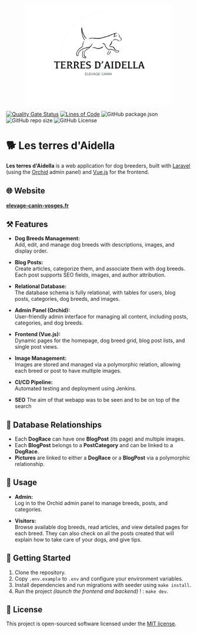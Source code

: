 <p align="center">
<a href="https://laravel.com" target="_blank">
<img src="public/images/logo-terres-aidella-big.webp" width="400" alt="Laravel Logo"></a></p>

[![Quality Gate Status](https://sonarqube.rocketegg.systems/api/project_badges/measure?project=Aidella&metric=alert_status&token=sqb_148abec97537a0f60b5a9dfaee348ec2b24b9c75)](https://sonarqube.rocketegg.systems/dashboard?id=Aidella)
[![Lines of Code](https://sonarqube.rocketegg.systems/api/project_badges/measure?project=Aidella&metric=ncloc&token=sqb_148abec97537a0f60b5a9dfaee348ec2b24b9c75)](https://sonarqube.rocketegg.systems/dashboard?id=Aidella)
![GitHub package.json ](https://img.shields.io/github/package-json/v/UnMugViolet/Aidella/main)
![GitHub repo size](https://img.shields.io/github/repo-size/UnMugViolet/Aidella)
![GitHub License](https://img.shields.io/github/license/UnMugViolet/portfolio)

# 🐕 Les terres d'Aidella

**Les terres d'Aidella** is a web application for dog breeders, built with [Laravel](https://laravel.com/) (using the [Orchid](https://orchid.software/) admin panel) and [Vue.js](https://vuejs.org/) for the frontend.


## 🌐 Website

#### [elevage-canin-vosges.fr](https://elevage-canin-vosges.fr/)

## ⚒️ Features

- **Dog Breeds Management:**  
  Add, edit, and manage dog breeds with descriptions, images, and display order.

- **Blog Posts:**  
  Create articles, categorize them, and associate them with dog breeds. Each post supports SEO fields, images, and author attribution.

- **Relational Database:**  
  The database schema is fully relational, with tables for users, blog posts, categories, dog breeds, and images.

- **Admin Panel (Orchid):**  
  User-friendly admin interface for managing all content, including posts, categories, and dog breeds.

- **Frontend (Vue.js):**  
  Dynamic pages for the homepage, dog breed grid, blog post lists, and single post views.

- **Image Management:**  
  Images are stored and managed via a polymorphic relation, allowing each breed or post to have multiple images.

- **CI/CD Pipeline:**  
  Automated testing and deployment using Jenkins.

- **SEO**
  The aim of that webapp was to be seen and to be on top of the search

## 💾 Database Relationships

- Each **DogRace** can have one **BlogPost** (its page) and multiple images.
- Each **BlogPost** belongs to a **PostCategory** and can be linked to a **DogRace**.
- **Pictures** are linked to either a **DogRace** or a **BlogPost** via a polymorphic relationship.

## 🔑 Usage

- **Admin:**  
  Log in to the Orchid admin panel to manage breeds, posts, and categories.

- **Visitors:**  
  Browse available dog breeds, read articles, and view detailed pages for each breed. 
  They can also check on all the posts created that will explain how to take care of your dogs, and give tips.

## 🚀 Getting Started

1. Clone the repository.
2. Copy `.env.example` to `.env` and configure your environment variables.
3. Install dependencies and run migrations with seeder using `make install`.
4. Run the project _(launch the frontend and backend)_ ! : `make dev`.

## 📜 License

This project is open-sourced software licensed under the [MIT license](https://opensource.org/licenses/MIT).
